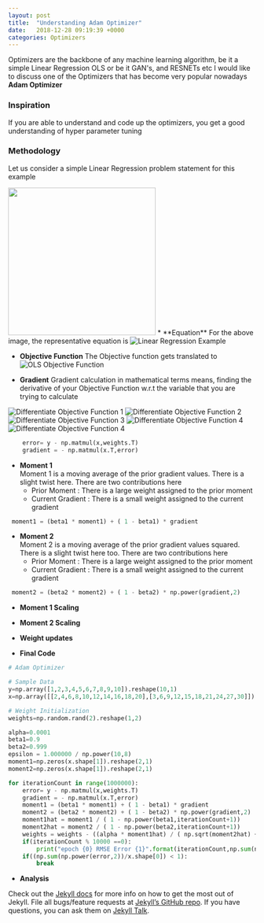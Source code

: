 ```yaml
---
layout: post
title:  "Understanding Adam Optimizer"
date:   2018-12-28 09:19:39 +0000
categories: Optimizers
---
```


Optimizers are the backbone of any machine learning algorithm, be it a simple Linear Regression OLS or be it GAN's, and RESNETs etc
I would like to discuss one of the  Optimizers that has become very popular nowadays **Adam Optimizer**

### Inspiration
If you are able to understand and code up the optimizers, you get a good understanding of hyper parameter tuning

### Methodology

Let us consider a simple Linear Regression problem statement for this example

<img height="300" width="300" src="https://upload.wikimedia.org/wikipedia/commons/thumb/3/3a/Linear_regression.svg/1280px-Linear_regression.svg.png">
 * **Equation**
For the above image, the representative equation is 
<img src="https://latex.codecogs.com/svg.latex?\Large&space;y=w.x" title="Linear Regression Example"/>

 * **Objective Function**
The Objective function gets translated to <img src="https://latex.codecogs.com/svg.latex?\Large&space;\min\sum_{i}^{n}{(y_i-wx_i)}^2" title="OLS Objective Function"/> <br/>

 *  **Gradient**
Gradient calculation in mathematical terms means, finding the derivative of your Objective Function w.r.t the variable that you are trying to calculate
<img src="https://latex.codecogs.com/svg.latex?\Large&space;Gradient=\frac{d}{dw}\min\sum_{i}^{n}{(y_i-wx_i)}^2" title="Differentiate Objective Function 1"/>
<img src="https://latex.codecogs.com/svg.latex?\Large&space;\frac{d}{dw}\min{(y-w.x)}^2" title="Differentiate Objective Function 2"/>
<img src="https://latex.codecogs.com/svg.latex?\Large&space;2{(y-wx)}\frac{d}{dw}{-w.x}" title="Differentiate Objective Function 3"/>
<img src="https://latex.codecogs.com/svg.latex?\Large&space;If\hspaceE={(y-wx)}" title="Differentiate Objective Function 4"/>
<img src="https://latex.codecogs.com/svg.latex?\Large&space;Gradient\hspace=\hspace-2Ex" title="Differentiate Objective Function 4"/>

```python
    error= y - np.matmul(x,weights.T)
    gradient = - np.matmul(x.T,error)
```
* **Moment 1** <br/>
Moment 1 is a moving average of the prior gradient values. There is a slight twist here. There are two contributions here
  * Prior Moment : There is a large weight assigned to the prior moment
  * Current Gradient : There is a small weight assigned to the current gradient
  
``` python
 moment1 = (beta1 * moment1) + ( 1 - beta1) * gradient
```

* **Moment 2** <br/>
Moment 2 is a moving average of the prior gradient values squared. There is a slight twist here too. There are two contributions here
  * Prior Moment : There is a large weight assigned to the prior moment
  * Current Gradient : There is a small weight assigned to the current gradient

``` python
 moment2 = (beta2 * moment2) + ( 1 - beta2) * np.power(gradient,2)
```

 *  **Moment 1 Scaling**
 *  **Moment 2 Scaling**
 *  **Weight updates**
 


 * **Final Code**

``` python
# Adam Optimizer

# Sample Data
y=np.array([1,2,3,4,5,6,7,8,9,10]).reshape(10,1)
x=np.array([[2,4,6,8,10,12,14,16,18,20],[3,6,9,12,15,18,21,24,27,30]]).reshape(10,2)

# Weight Initialization
weights=np.random.rand(2).reshape(1,2)

alpha=0.0001
beta1=0.9
beta2=0.999
epsilon = 1.000000 / np.power(10,8)
moment1=np.zeros(x.shape[1]).reshape(2,1)
moment2=np.zeros(x.shape[1]).reshape(2,1)

for iterationCount in range(1000000):
    error= y - np.matmul(x,weights.T)
    gradient = - np.matmul(x.T,error)
    moment1 = (beta1 * moment1) + ( 1 - beta1) * gradient
    moment2 = (beta2 * moment2) + ( 1 - beta2) * np.power(gradient,2)
    moment1hat = moment1 / ( 1 - np.power(beta1,iterationCount+1))
    moment2hat = moment2 / ( 1 - np.power(beta2,iterationCount+1))
    weights = weights - ((alpha * moment1hat) / ( np.sqrt(moment2hat) + epsilon )).T
    if(iterationCount % 10000 ==0):
        print("epoch {0} RMSE Error {1}".format(iterationCount,np.sum(np.power(error,2))/x.shape[0]))
    if((np.sum(np.power(error,2))/x.shape[0]) < 1):
        break
```

 * **Analysis**

Check out the [Jekyll docs][jekyll-docs] for more info on how to get the most out of Jekyll. File all bugs/feature requests at [Jekyll’s GitHub repo][jekyll-gh]. If you have questions, you can ask them on [Jekyll Talk][jekyll-talk].

[jekyll-docs]: https://jekyllrb.com/docs/home
[jekyll-gh]:   https://github.com/jekyll/jekyll
[jekyll-talk]: https://talk.jekyllrb.com/
